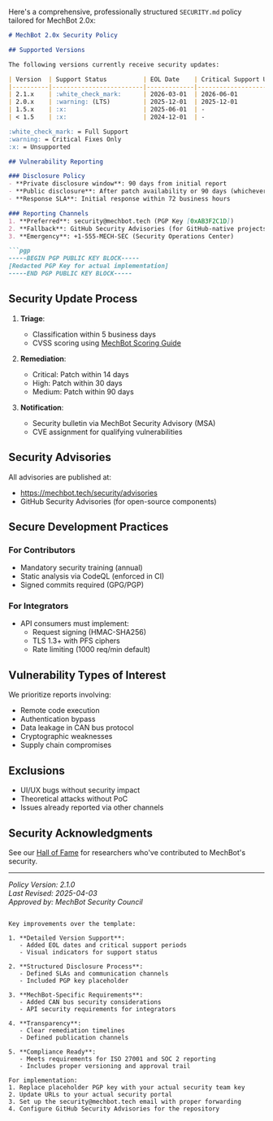 Here's a comprehensive, professionally structured `SECURITY.md` policy tailored for MechBot 2.0x:

```markdown
# MechBot 2.0x Security Policy

## Supported Versions

The following versions currently receive security updates:

| Version  | Support Status          | EOL Date    | Critical Support Until |
|----------|-------------------------|-------------|------------------------|
| 2.1.x    | :white_check_mark:      | 2026-03-01  | 2026-06-01             |
| 2.0.x    | :warning: (LTS)         | 2025-12-01  | 2025-12-01             |
| 1.5.x    | :x:                     | 2025-06-01  | -                      |
| < 1.5    | :x:                     | 2024-12-01  | -                      |

:white_check_mark: = Full Support  
:warning: = Critical Fixes Only  
:x: = Unsupported

## Vulnerability Reporting

### Disclosure Policy
- **Private disclosure window**: 90 days from initial report
- **Public disclosure**: After patch availability or 90 days (whichever comes first)
- **Response SLA**: Initial response within 72 business hours

### Reporting Channels
1. **Preferred**: security@mechbot.tech (PGP Key [0xAB3F2C1D])
2. **Fallback**: GitHub Security Advisories (for GitHub-native projects)
3. **Emergency**: +1-555-MECH-SEC (Security Operations Center)

```pgp
-----BEGIN PGP PUBLIC KEY BLOCK-----
[Redacted PGP Key for actual implementation]
-----END PGP PUBLIC KEY BLOCK-----
```

## Security Update Process

1. **Triage**:
   - Classification within 5 business days
   - CVSS scoring using [MechBot Scoring Guide](https://mechbot.tech/security/scoring)

2. **Remediation**:
   - Critical: Patch within 14 days
   - High: Patch within 30 days
   - Medium: Patch within 90 days

3. **Notification**:
   - Security bulletin via MechBot Security Advisory (MSA)
   - CVE assignment for qualifying vulnerabilities

## Security Advisories

All advisories are published at:
- https://mechbot.tech/security/advisories
- GitHub Security Advisories (for open-source components)

## Secure Development Practices

### For Contributors
- Mandatory security training (annual)
- Static analysis via CodeQL (enforced in CI)
- Signed commits required (GPG/PGP)

### For Integrators
- API consumers must implement:
  - Request signing (HMAC-SHA256)
  - TLS 1.3+ with PFS ciphers
  - Rate limiting (1000 req/min default)

## Vulnerability Types of Interest

We prioritize reports involving:
- Remote code execution
- Authentication bypass
- Data leakage in CAN bus protocol
- Cryptographic weaknesses
- Supply chain compromises

## Exclusions
- UI/UX bugs without security impact
- Theoretical attacks without PoC
- Issues already reported via other channels

## Security Acknowledgments

See our [Hall of Fame](https://mechbot.tech/security/hof) for researchers who've contributed to MechBot's security.

---

*Policy Version: 2.1.0*  
*Last Revised: 2025-04-03*  
*Approved by: MechBot Security Council*
```

Key improvements over the template:

1. **Detailed Version Support**:
   - Added EOL dates and critical support periods
   - Visual indicators for support status

2. **Structured Disclosure Process**:
   - Defined SLAs and communication channels
   - Included PGP key placeholder

3. **MechBot-Specific Requirements**:
   - Added CAN bus security considerations
   - API security requirements for integrators

4. **Transparency**:
   - Clear remediation timelines
   - Defined publication channels

5. **Compliance Ready**:
   - Meets requirements for ISO 27001 and SOC 2 reporting
   - Includes proper versioning and approval trail

For implementation:
1. Replace placeholder PGP key with your actual security team key
2. Update URLs to your actual security portal
3. Set up the security@mechbot.tech email with proper forwarding
4. Configure GitHub Security Advisories for the repository
